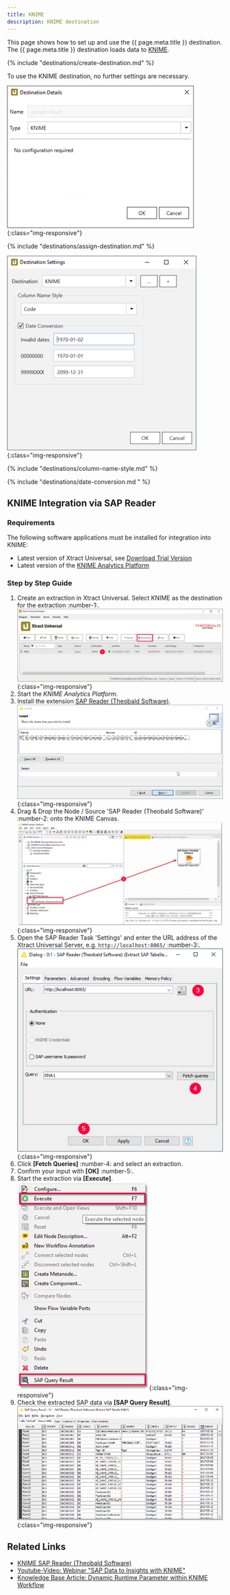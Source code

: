 ```yaml
---
title: KNIME
description: KNIME destination
---
```


This page shows how to set up and use the {{ page.meta.title }} destination. 
The {{ page.meta.title }} destination loads data to [KNIME](https://www.knime.com/). 

{% include "destinations/create-destination.md" %}

To use the KNIME destination, no further settings are necessary.

![Destination-Details](../../assets/images/xu/documentation/destinations/knime/destination-details.png){:class="img-responsive"}

{% include "destinations/assign-destination.md" %}

![Destination-settings](../../assets/images/xu/documentation/destinations/knime/destination-settings.png){:class="img-responsive"}

{% include "destinations/column-name-style.md" %}

{% include "destinations/date-conversion.md " %}


## KNIME Integration via SAP Reader

### Requirements
The following software applications must be installed for integration into KNIME:
- Latest version of Xtract Universal, see [Download Trial Version](https://theobald-software.com/en/download-trial)
- Latest version of the [KNIME Analytics Platform](https://www.knime.com/downloads)

### Step by Step Guide

1. Create an extraction in Xtract Universal. Select KNIME as the destination for the extraction :number-1:.<br>
![XU Extraction](../../assets/images/xu/documentation/destinations/knime/xu_extraction.png){:class="img-responsive"}
2. Start the *KNIME Analytics Platform*. 
3. Install the extension [SAP Reader (Theobald Software)](https://hub.knime.com/knime/extensions/org.knime.features.sap.theobald/latest/org.knime.sap.theobald.node.v2.SAPTheobaldReader2NodeFactory).<br>
![Install KNIME Extension](../../assets/images/xu/documentation/destinations/knime/install_sap_reader.png){:class="img-responsive"}
4. Drag & Drop the Node / Source 'SAP Reader (Theobald Software)' :number-2: onto the KNIME Canvas.<br>
![KNIME Extension](../../assets/images/xu/documentation/destinations/knime/sap_reader_knime_extension.png){:class="img-responsive"}
5. Open the SAP Reader Task 'Settings' and enter the URL address of the Xtract Universal Server, e.g. `http://localhost:8065/` :number-3:.<br>
![SAP Reader Settings](../../assets/images/xu/documentation/destinations/knime/sap_reader_settings.png){:class="img-responsive"}
6. Click **[Fetch Queries]** :number-4: and select an extraction.
7. Confirm your input with **[OK]** :number-5:.
8. Start the extraction via **[Execute]**. <br>
![Execute SAP Reader](../../assets/images/xu/documentation/destinations/knime/execute_sap_reader.png){:class="img-responsive"}
9. Check the extracted SAP data via **[SAP Query Result]**.<br>
![SAP Reader Results](../../assets/images/xu/documentation/destinations/knime/sap_query_results.png){:class="img-responsive"}


## Related Links
- [KNIME SAP Reader (Theobald Software)](https://hub.knime.com/knime/extensions/org.knime.features.sap.theobald/latest/org.knime.sap.theobald.node.v2.SAPTheobaldReader2NodeFactory)
- [Youtube-Video: Webinar "SAP Data to Insights with KNIME"](https://www.youtube.com/watch?v=KQLLoDUoOEg)
- [Knowledge Base Article: Dynamic Runtime Parameter within KNIME Workflow](../../knowledge-base/dynamic-runtime-paramater-within-KNIME-workflow.md)

